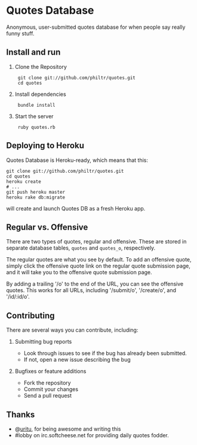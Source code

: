 Quotes Database
===========================================================
Anonymous, user-submitted quotes database for when people
say really funny stuff.


Install and run
-----------------------------------------------------------

1. Clone the Repository

        git clone git://github.com/philtr/quotes.git
        cd quotes

2. Install dependencies

        bundle install

3. Start the server

        ruby quotes.rb


Deploying to Heroku
-----------------------------------------------------------
Quotes Database is Heroku-ready, which means that this:

    git clone git://github.com/philtr/quotes.git
    cd quotes
    heroku create
    # ...
    git push heroku master
    heroku rake db:migrate

will create and launch Quotes DB as a fresh Heroku app.


Regular vs. Offensive
-----------------------------------------------------------
There are two types of quotes, regular and offensive. These
are stored in separate database tables, `quotes` and
`quotes_o`, respectively.

The regular quotes are what you see by default. To add an
offensive quote, simply click the offensive quote link on
the regular quote submission page, and it will take you to
the offensive quote submission page.

By adding a trailing '/o' to the end of the URL, you can
see the offensive quotes. This works for all URLs,
including '/submit/o', '/create/o', and '/id/:id/o'.


Contributing
-----------------------------------------------------------
There are several ways you can contribute, including:

1. Submitting bug reports

    * Look through issues to see if the bug has already
      been submitted.
    * If not, open a new issue describing the bug

2. Bugfixes or feature additions

    * Fork the repository
    * Commit your changes
    * Send a pull request

Thanks
-----------------------------------------------------------
* @[uritu](https://github.com/uritu), for being awesome and writing this
* #lobby on irc.softcheese.net for providing daily quotes
  fodder.

